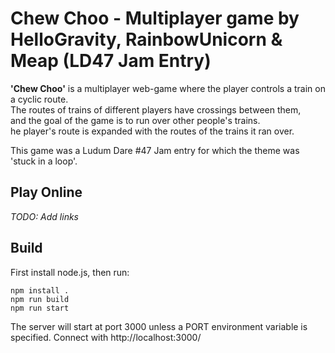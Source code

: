 # Chew Choo - Multiplayer game by HelloGravity, RainbowUnicorn & Meap (LD47 Jam Entry)

**'Chew Choo'** is a multiplayer web-game where the player controls a train on a cyclic route.  
The routes of trains of different players have crossings between them,  
and the goal of the game is to run over other people's trains.  
he player's route is expanded with the routes of the trains it ran over.  

This game was a Ludum Dare #47 Jam entry for which the theme was 'stuck in a loop'.  
  
  
## Play Online
  
_TODO: Add links_  
  
  
## Build
First install node.js, then run:

    npm install .
    npm run build
    npm run start

The server will start at port 3000 unless a PORT environment variable is specified.
Connect with http://localhost:3000/  



